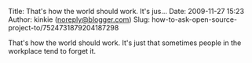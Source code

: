 Title: That&#39;s how the world should work. It&#39;s jus...
Date: 2009-11-27 15:23
Author: kinkie (noreply@blogger.com)
Slug: how-to-ask-open-source-project-to/7524731879204187298

That's how the world should work. It's just that sometimes people in the
workplace tend to forget it.

